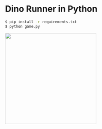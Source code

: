 Dino Runner in Python
=====================
```bash
$ pip install -r requirements.txt
$ python game.py 
```
<img src="/images/sprites/screenshot.png" width="300px">
